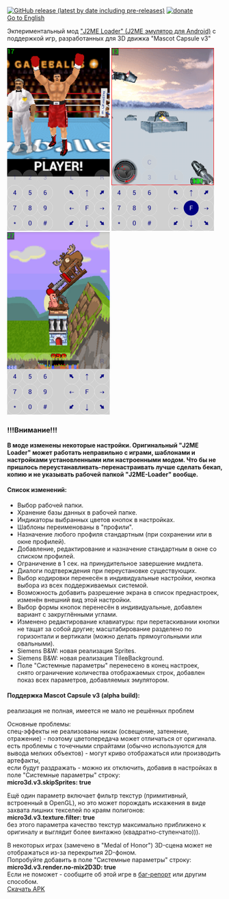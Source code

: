 [![GitHub release (latest by date including pre-releases)](https://img.shields.io/github/v/release/woesss/JL-Mod?include_prereleases&style=plastic)](https://github.com/woesss/JL-Mod/releases)
[![donate](https://img.shields.io/badge/donate-PayPal-%234D8A99?style=plastic)](https://www.paypal.me/j2meforever)  
[Go to English](README.md)  

Экпериментальный мод ["J2ME Loader" (J2ME эмулятор для Android)](https://github.com/nikita36078/J2ME-Loader) с поддержкой игр, разработанных для 3D движка "Mascot Capsule v3"

<img src="screenshots/screen01.png" width="240"> <img src="screenshots/screen02.png" width="240"> <img src="screenshots/screen03.png" width="240">

### **!!!Внимание!!!**
**В моде изменены некоторые настройки. Оригинальный "J2ME Loader" может работать неправильно с играми, шаблонами и настройками установленными или настроенными модом. Что бы не пришлось переустанавливать-перенастраивать лучше сделать бекап, копию и не указывать рабочей папкой "J2ME-Loader" вообще.**  

#### **Список изменений:**  

- Выбор рабочей папки. 
- Хранение базы данных в рабочей папке.
- Индикаторы выбранных цветов кнопок в настройках.
- Шаблоны переименованы в "профили".
- Назначение любого профиля стандартным (при сохранении или в окне профилей).
- Добавление, редактирование и назначение стандартным в окне со списком профилей.
- Ограничение в 1 сек. на принудительное завершение мидлета.
- Диалоги подтверждения при переустановке существующих.
- Выбор кодировки перенесён в индивидуальные настройки, кнопка выбора из всех поддерживаемых системой.
- Возможность добавить разрешение экрана в список преднастроек, изменён внешний вид этой настройки.
- Выбор формы кнопок перенесён в индивидуальные, добавлен вариант с закруглёнными углами.
- Изменено редактирование клавиатуры:
  при перетаскивании кнопки не тащат за собой другие;
  масштабирование разделено по горизонтали и вертикали (можно делать прямоугольными или овальными).
- Siemens B&W: новая реализация Sprites.
- Siemens B&W: новая реализация TileвBackground.
- Поле "Системные параметры" перенесено в конец настроек,  
  снято ограничение количества отображаемых строк,
  добавлен показ всех параметров, добавляемых эмулятором.

#### **Поддержка Mascot Capsule v3 (alpha build):**  
  реализация не полная, имеется не мало не решённых проблем  

Основные проблемы:  
  спец-эффекты не реализованы никак (освещение, затенение, отражение) - поэтому цветопередача может отличаться от оригинала.  
  есть проблемы с точечными спрайтами (обычно используются для вывода мелких объектов) - могут криво отображаться или производить артефакты,  
  если будут раздражать - можно их отключить, добавив в настройках в поле "Системные параметры" строку:  
  **micro3d.v3.skipSprites: true** 

 Ещё один параметр включает фильтр текстур (примитивный, встроенный в OpenGL), но это может порождать искажения в виде захвата лишних текселей по краям полигонов:  
 **micro3d.v3.texture.filter: true**  
 без этого параметра качество текстур максимально приближено к оригиналу и выглядит более винтажно (квадратно-ступенчато))).  
 
 В некоторых играх (замечено в "Medal of Honor") 3D-сцена может не отображаться из-за перекрытия 2D-фоном.  
 Попробуйте добавить в поле "Системные параметры" строку:  
 **micro3d.v3.render.no-mix2D3D: true**  
 Если не поможет - сообщите об этой игре в [баг-репорт](https://github.com/woesss/JL-Mod/issues/new?assignees=&labels=bug&template=issue-template.md&title=) или другим способом.  
 [Скачать APK](https://github.com/woesss/J2ME-Loader-Mod/releases)
